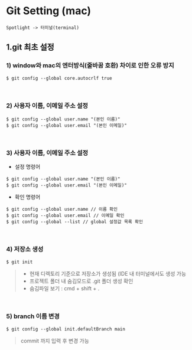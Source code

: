 Git Setting (mac)
=============
```
Spotlight -> 터미널(terminal)
```

1.git 최초 설정
-------------
### 1) window와 mac의 엔터방식(줄바꿈 호환) 차이로 인한 오류 방지
```
$ git config --global core.autocrlf true
```
&nbsp;
### 2) 사용자 이름, 이메일 주소 설정
```
$ git config --global user.name "(본인 이름)"
$ git config --global user.email "(본인 이메일)"
```
&nbsp;
### 3) 사용자 이름, 이메일 주소 설정
* 설정 명령어
```
$ git config --global user.name "(본인 이름)"
$ git config --global user.email "(본인 이메일)"
```
* 확인 명령어
```
$ git config --global user.name // 이름 확인
$ git config --global user.email // 이메일 확인
$ git config --global --list // global 설정값 목록 확인
```
&nbsp;
### 4) 저장소 생성
```
$ git init
```
> - 현재 디렉토리 기준으로 저장소가 생성됨 (IDE 내 터미널에서도 생성 가능
> - 프로젝트 폴더 내 숨김모드로 .git 폴더 생성 확인
> - 숨김파일 보기 : cmd + shift + .

&nbsp;
### 5) branch 이름 변경
```
$ git config --global init.defaultBranch main
```
  > commit 까지 입력 후 변경 가능

&nbsp;




